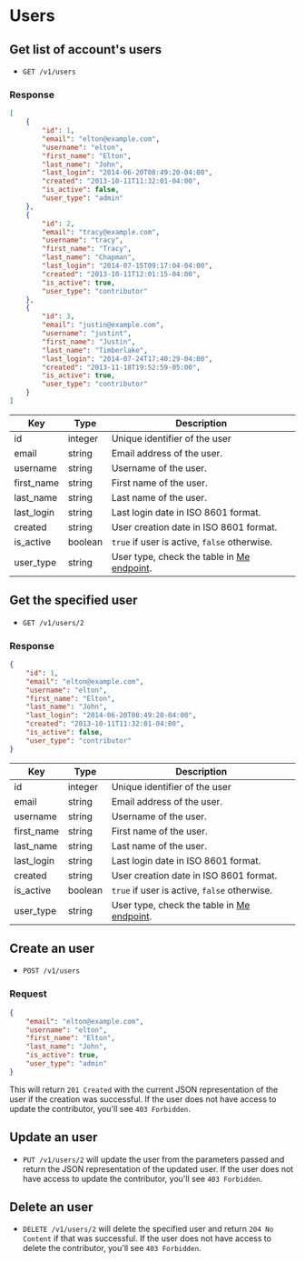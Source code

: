 # Users

## Get list of account's users

* `GET /v1/users`

### Response
``` json
[
    {
        "id": 1,
        "email": "elton@example.com",
        "username": "elton",
        "first_name": "Elton",
        "last_name": "John",
        "last_login": "2014-06-20T08:49:20-04:00",
        "created": "2013-10-11T11:32:01-04:00",
        "is_active": false,
        "user_type": "admin"
    },
    {
        "id": 2,
        "email": "tracy@example.com",
        "username": "tracy",
        "first_name": "Tracy",
        "last_name": "Chapman",
        "last_login": "2014-07-15T09:17:04-04:00",
        "created": "2013-10-11T12:01:15-04:00",
        "is_active": true,
        "user_type": "contributor"
    },
    {
        "id": 3,
        "email": "justin@example.com",
        "username": "justint",
        "first_name": "Justin",
        "last_name": "Timberlake",
        "last_login": "2014-07-24T17:40:29-04:00",
        "created": "2013-11-18T19:52:59-05:00",
        "is_active": true,
        "user_type": "contributor"
    }
]
```
Key | Type | Description
--- | --- | ---
id | integer | Unique identifier of the user
email | string | Email address of the user.
username | string | Username of the user.
first_name | string | First name of the user.
last_name | string | Last name of the user.
last_login | string | Last login date in ISO 8601 format.
created | string | User creation date in ISO 8601 format.
is_active | boolean | `true` if user is active, `false` otherwise.
user_type | string | User type, check the table in [Me endpoint](./me.md#user-types).

## Get the specified user

* `GET /v1/users/2`

### Response
``` json
{
    "id": 1,
    "email": "elton@example.com",
    "username": "elton",
    "first_name": "Elton",
    "last_name": "John",
    "last_login": "2014-06-20T08:49:20-04:00",
    "created": "2013-10-11T11:32:01-04:00",
    "is_active": false,
    "user_type": "contributor"
}
```
Key | Type | Description
--- | --- | ---
id | integer | Unique identifier of the user
email | string | Email address of the user.
username | string | Username of the user.
first_name | string | First name of the user.
last_name | string | Last name of the user.
last_login | string | Last login date in ISO 8601 format.
created | string | User creation date in ISO 8601 format.
is_active | boolean | `true` if user is active, `false` otherwise.
user_type | string | User type, check the table in [Me endpoint](./me.md#user-types).

## Create an user

* `POST /v1/users`

### Request
``` json
{
    "email": "elton@example.com",
    "username": "elton",
    "first_name": "Elton",
    "last_name": "John",
    "is_active": true,
    "user_type": "admin"
}
```

This will return `201 Created` with the current JSON representation of the user if the creation was successful. If the user does not have access to update the contributor, you'll see `403 Forbidden`.

## Update an user

* `PUT /v1/users/2` will update the user from the parameters passed and return the JSON representation of the updated user. If the user does not have access to update the contributor, you'll see `403 Forbidden`.

## Delete an user

* `DELETE /v1/users/2` will delete the specified user and return `204 No Content` if that was successful. If the user does not have access to delete the contributor, you'll see `403 Forbidden`.